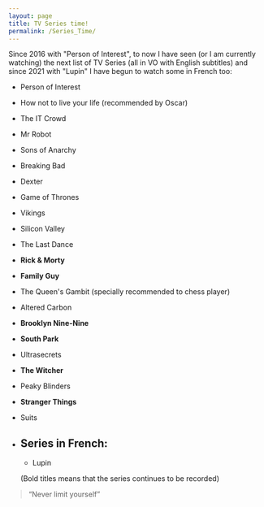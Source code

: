 ```yaml
---
layout: page
title: TV Series time!
permalink: /Series_Time/
---
```


Since 2016 with "Person of Interest", to now I have seen (or I am currently watching) the next list of TV Series (all in VO with English subtitles) and since 2021 with "Lupin" I have begun to watch some in French too:

* Person of Interest
* How not to live your life (recommended by Oscar)
* The IT Crowd
* Mr Robot
* Sons of Anarchy
* Breaking Bad
* Dexter
* Game of Thrones
* Vikings
* Silicon Valley
* The Last Dance
* **Rick & Morty**
* **Family Guy**
* The Queen's Gambit (specially recommended to chess player)
* Altered Carbon
* **Brooklyn Nine-Nine**
* **South Park**
* Ultrasecrets
* **The Witcher**
* Peaky Blinders
* **Stranger Things**
* Suits

  

* ## Series in French:
  * Lupin


  
  
  (Bold titles means that the series continues to be recorded)

> “Never limit yourself”
